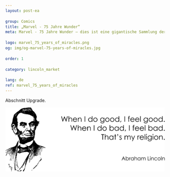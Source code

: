 ```yaml
---
layout: post-ea

group: Comics
title: „Marvel - 75 Jahre Wunder“
meta: Marvel - 75 Jahre Wunder – dies ist eine gigantische Sammlung der wichtigsten Szenen des aufregenden Marvel-Comic-Universums.

logo: marvel_75_years_of_miracles.png
og: img/og-marvel-75-years-of-miracles.jpg

order: 1

category: lincoln_market

lang: de
ref: marvel_75_years_of_miracles
---
```


Abschnitt Upgrade.  

<a data-fancybox="gallery" href="/img/programming/Lincoln.png"><img src="/img/programming/Lincoln.png" alt=""></a>
